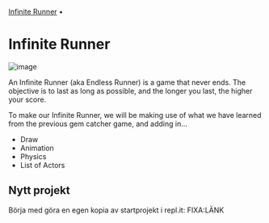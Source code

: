 [Infinite Runner](#infinite-runner) &bull;


# Infinite Runner

![image](https://user-images.githubusercontent.com/4598641/223217146-4c427d9c-e9bd-4838-9c30-d94ccd2c7806.png)

An Infinite Runner (aka Endless Runner) is a game that never ends. The objective is to last as long as possible, and the longer you last, the higher your score.

To make our Infinite Runner, we will be making use of what we have learned from the previous gem catcher game, and adding in...

- Draw
- Animation
- Physics
- List of Actors

## Nytt projekt
Börja med göra en egen kopia av startprojekt i repl.it: FIXA:LÄNK


